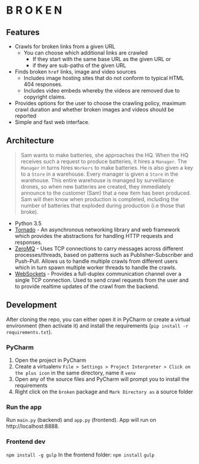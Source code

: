 # B R O K E N

## Features
* Crawls for broken links from a given URL
    - You can choose which additional links are crawled
        + If they start with the same base URL as the given URL or
        + if they are sub-paths of the given URL
* Finds broken `href` links, image and video sources
    - Includes image hosting sites that do not conform to typical HTML 404 responses.
    - Includes video embeds whereby the videos are removed due to copyright claims.
* Provides options for the user to choose the crawling policy, maximum crawl duration and whether broken images and videos should be reported
* Simple and fast web interface.

## Architecture

>Sam wants to make batteries, she approaches the HQ. When the HQ receives such a request to produce batteries, it hires a `Manager`. The `Manager` in turns hires `Workers` to make batteries. He is also given a key to a `Store` in a warehouse. Every manager is given a `Store` in the warehouse. This entire warehouse is managed by surveillance drones, so when new batteries are created, they immediately announce to the customer (Sam) that a new item has been produced. Sam will then know when production is completed, including the number of batteries that exploded during production (i.e those that broke).

* Python 3.5
* [Tornado](http://www.tornadoweb.org/en/stable/) - An asynchronous networking library and web framework which provides the abstractions for handling HTTP requests and responses.
* [ZeroMQ](http://zeromq.org/) - Uses TCP connections to carry messages across different processes/threads, based on patterns such as Publisher-Subscriber and Push-Pull. Allows us to handle multiple crawls from different users which in turn spawn multiple worker threads to handle the crawls.
* [WebSockets](https://en.wikipedia.org/wiki/WebSocket) - Provides a full-duplex communication channel over a single TCP connection. Used to send crawl requests from the user and to provide realtime updates of the crawl from the backend.

## Development
After cloning the repo, you can either open it in PyCharm or create a virtual environment (then activate it) and install the requirements (`pip install -r requirements.txt`).

### PyCharm
1. Open the project in PyCharm
2. Create a virtualenv `File > Settings > Project Interpreter > Click on the plus icon` in the same directory, name it `venv`
3. Open any of the source files and PyCharm will prompt you to install the requirements
4. Right click on the `broken` package and `Mark Directory as` a source folder

### Run the app
Run `main.py` (backend) and `app.py` (frontend). App will run on http://localhost:8888.

### Frontend dev
`npm install -g gulp`
In the frontend folder:
`npm install`
`gulp`
